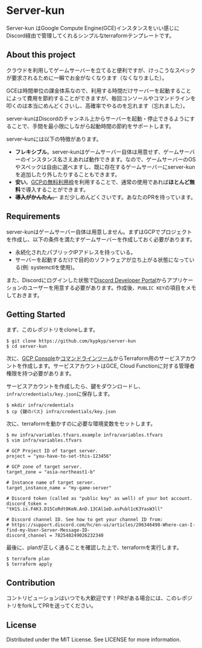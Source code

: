# Server-kun
Server-kun はGoogle Compute Engine(GCE)インスタンスをいい感じにDiscord経由で管理してくれるシンプルなterraformテンプレートです。

## About this project
クラウドを利用してゲームサーバーを立てると便利ですが、けっこうなスペックが要求されるために一瞬でお金がなくなります（なくなりました）。

GCEは時間単位の課金体系なので、利用する時間だけサーバーを起動することによって費用を節約することができますが、毎回コンソールやコマンドラインを叩くのは本当にめんどくさいし、高確率でやるのを忘れます（忘れました）。

server-kunはDiscordのチャンネル上からサーバーを起動・停止できるようにすることで、手間を最小限にしながら起動時間の節約をサポートします。

server-kunには以下の特徴があります。

- **フレキシブル**。server-kunはゲームサーバー自体は用意せず、ゲームサーバーのインスタンス名さえあれば動作できます。なので、ゲームサーバーのOSやスペックは自由に選べますし、既に存在するゲームサーバーにserver-kunを追加したり外したりすることもできます。
- **安い**。[GCPの無料利用枠](https://cloud.google.com/free)を利用することで、通常の使用であれば**ほとんど無料**で導入することができます。
- ~~**導入がかんたん**。~~ まだ少しめんどくさいです。あなたのPRを待っています。

## Requirements
server-kunはゲームサーバー自体は用意しません。まずはGCPでプロジェクトを作成し、以下の条件を満たすゲームサーバーを作成しておく必要があります。

- 永続化されたパブリックIPアドレスを持っている。
- サーバーを起動するだけで目的のソフトウェアが立ち上がる状態になっている(例: systemctlを使用)。

また、Discordにログインした状態で[Discord Developer Portal](https://discord.com/developers/applications)からアプリケーションのユーザーを用意する必要があります。作成後、`PUBLIC KEY`の項目をメモしておきます。

## Getting Started

まず、このレポジトリをcloneします。

```
$ git clone https://github.com/kypkyp/server-kun
$ cd server-kun
```

次に、[GCP Console](https://console.cloud.google.com/iam-admin/serviceaccounts/)か[コマンドラインツール](https://cloud.google.com/sdk/gcloud/reference/iam/service-accounts/create)からTerraform用のサービスアカウントを作成します。サービスアカウントはGCE, Cloud Functionに対する管理者権限を持つ必要があります。

サービスアカウントを作成したら、鍵をダウンロードし、`infra/credentials/key.json`に保存します。

```
$ mkdir infra/credentials
$ cp {鍵のパス} infra/credentials/key.json
```

次に、terraformを動かすのに必要な環境変数をセットします。

```
$ mv infra/variables.tfvars.example infra/variables.tfvars
$ vim infra/variables.tfvars
```

```
# GCP Project ID of target server.
project = "you-have-to-set-this-123456"

# GCP zone of target server.
target_zone = "asia-northeast1-b"

# Instance name of target server.
target_instance_name = "my-game-server"

# Discord token (called as "public key" as well) of your bot account.
discord_token = "tH1S.is.F4K3.D15CoRdt0KeN.AnD.13CAl1eD.asPubl1cK3YasW3ll"

# Discord channel ID. See how to get your channel ID from:
# https://support.discord.com/hc/en-us/articles/206346498-Where-can-I-find-my-User-Server-Message-ID-
discord_channel = 782548249026232340
```

最後に、planが正しく通ることを確認した上で、terraformを実行します。

```
$ terraform plan
$ terraform apply
```

## Contribution

コントリビューションはいつでも大歓迎です！PRがある場合には、このレポジトリをforkしてPRを送ってください。

## License

Distributed under the MIT License. See LICENSE for more information.
